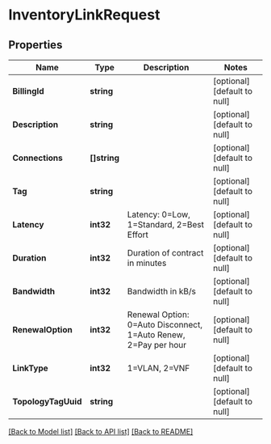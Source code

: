# InventoryLinkRequest

## Properties
Name | Type | Description | Notes
------------ | ------------- | ------------- | -------------
**BillingId** | **string** |  | [optional] [default to null]
**Description** | **string** |  | [optional] [default to null]
**Connections** | **[]string** |  | [optional] [default to null]
**Tag** | **string** |  | [optional] [default to null]
**Latency** | **int32** | Latency: 0&#x3D;Low, 1&#x3D;Standard, 2&#x3D;Best Effort | [optional] [default to null]
**Duration** | **int32** | Duration of contract in minutes | [optional] [default to null]
**Bandwidth** | **int32** | Bandwidth in kB/s | [optional] [default to null]
**RenewalOption** | **int32** | Renewal Option: 0&#x3D;Auto Disconnect, 1&#x3D;Auto Renew, 2&#x3D;Pay per hour | [optional] [default to null]
**LinkType** | **int32** | 1&#x3D;VLAN, 2&#x3D;VNF | [optional] [default to null]
**TopologyTagUuid** | **string** |  | [optional] [default to null]

[[Back to Model list]](../README.md#documentation-for-models) [[Back to API list]](../README.md#documentation-for-api-endpoints) [[Back to README]](../README.md)



